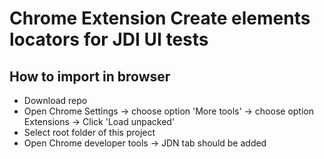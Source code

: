 # Chrome Extension Create elements locators for JDI UI tests

## How to import in browser
* Download repo
* Open Chrome Settings -> choose option 'More tools' -> choose option Extensions -> Click 'Load unpacked'
* Select root folder of this project
* Open Chrome developer tools -> JDN tab should be added
